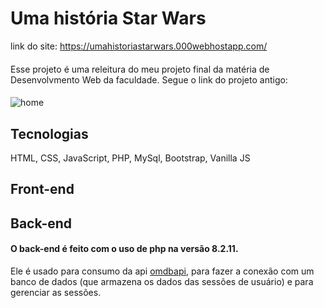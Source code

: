  # Uma história Star Wars
 link do site: https://umahistoriastarwars.000webhostapp.com/
 ####
 Esse projeto é uma releitura do meu projeto final da matéria de Desenvolvmento Web da faculdade. Segue o link do projeto antigo:
 ####
 ![home](https://github.com/Gustavo-erades/StarWars/assets/108373134/79aa5077-a1e3-4f55-a19f-08e8ded906c0)
 ## Tecnologias 
 HTML, CSS, JavaScript, PHP, MySql, Bootstrap, Vanilla JS 
 ## Front-end
 ## Back-end
  #### O back-end é feito com o uso de php na versão 8.2.11. 
  Ele é usado para consumo da api <a href="https://www.omdbapi.com/">omdbapi</a>, para fazer a conexão com um banco de dados (que armazena os dados das sessões de usuário) e para gerenciar as sessões.
